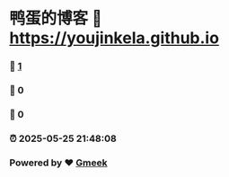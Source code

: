 # 鸭蛋的博客 :link: https://youjinkela.github.io 
### :page_facing_up: [1](https://youjinkela.github.io/tag.html) 
### :speech_balloon: 0 
### :hibiscus: 0 
### :alarm_clock: 2025-05-25 21:48:08 
### Powered by :heart: [Gmeek](https://github.com/Meekdai/Gmeek)
